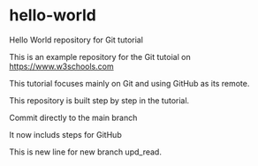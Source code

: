 # hello-world
Hello World repository for Git tutorial

This is an example repository for the Git tutoial on https://www.w3schools.com

This tutorial focuses mainly on Git and using GitHub as its remote.

This repository is built step by step in the tutorial.

Commit directly to the main branch

It now includs steps for GitHub

This is new line for new branch upd_read.
